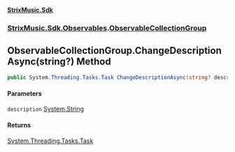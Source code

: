 #### [StrixMusic.Sdk](./index.md 'index')
### [StrixMusic.Sdk.Observables](./StrixMusic-Sdk-Observables.md 'StrixMusic.Sdk.Observables').[ObservableCollectionGroup](./StrixMusic-Sdk-Observables-ObservableCollectionGroup.md 'StrixMusic.Sdk.Observables.ObservableCollectionGroup')
## ObservableCollectionGroup.ChangeDescriptionAsync(string?) Method
```csharp
public System.Threading.Tasks.Task ChangeDescriptionAsync(string? description);
```
#### Parameters
<a name='StrixMusic-Sdk-Observables-ObservableCollectionGroup-ChangeDescriptionAsync(string-)-description'></a>
`description` [System.String](https://docs.microsoft.com/en-us/dotnet/api/System.String 'System.String')  
  
#### Returns
[System.Threading.Tasks.Task](https://docs.microsoft.com/en-us/dotnet/api/System.Threading.Tasks.Task 'System.Threading.Tasks.Task')  
